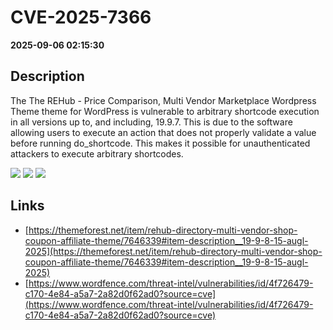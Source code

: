 # CVE-2025-7366

**2025-09-06 02:15:30**

## Description
The The REHub - Price Comparison, Multi Vendor Marketplace Wordpress Theme theme for WordPress is vulnerable to arbitrary shortcode execution in all versions up to, and including, 19.9.7. This is due to the software allowing users to execute an action that does not properly validate a value before running do_shortcode. This makes it possible for unauthenticated attackers to execute arbitrary shortcodes.

![](https://img.shields.io/static/v1?label=Score&message=7.3&color=red)
![](https://img.shields.io/static/v1?label=Severity&message=HIGH&color=red)
![](https://img.shields.io/static/v1?label=CWE&message=RCE&color=green)

## Links
- [https://themeforest.net/item/rehub-directory-multi-vendor-shop-coupon-affiliate-theme/7646339#item-description__19-9-8-15-augl-2025](https://themeforest.net/item/rehub-directory-multi-vendor-shop-coupon-affiliate-theme/7646339#item-description__19-9-8-15-augl-2025)
- [https://www.wordfence.com/threat-intel/vulnerabilities/id/4f726479-c170-4e84-a5a7-2a82d0f62ad0?source=cve](https://www.wordfence.com/threat-intel/vulnerabilities/id/4f726479-c170-4e84-a5a7-2a82d0f62ad0?source=cve)
